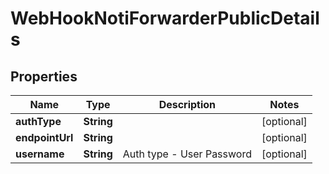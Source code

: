 

# WebHookNotiForwarderPublicDetails


## Properties

| Name | Type | Description | Notes |
|------------ | ------------- | ------------- | -------------|
|**authType** | **String** |  |  [optional] |
|**endpointUrl** | **String** |  |  [optional] |
|**username** | **String** | Auth type - User Password |  [optional] |



